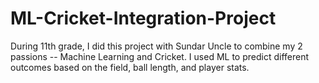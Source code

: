 # ML-Cricket-Integration-Project
During 11th grade, I did this project with Sundar Uncle to combine my 2 passions -- Machine Learning and Cricket. I used ML to predict different outcomes based on the field, ball length, and player stats.

